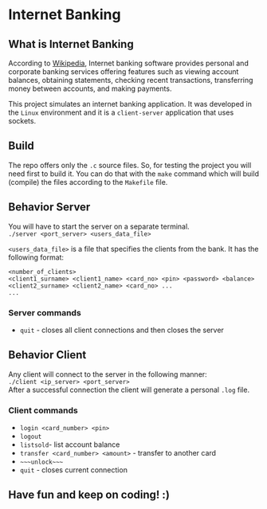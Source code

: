 # Internet Banking

## What is Internet Banking
According to [Wikipedia](https://en.wikipedia.org/wiki/Online_banking), Internet banking software provides personal and corporate banking services offering features such as viewing account balances, obtaining statements, checking recent transactions, transferring money between accounts, and making payments.

This project simulates an internet banking application. It was developed in the `Linux` environment and it is a `client-server` application that uses sockets.

## Build
The repo offers only the `.c` source files. So, for testing the project you will need first to build it. You can do that with the `make` command which will build (compile) the files according to the `Makefile` file.

## Behavior Server
You will have to start the server on a separate terminal.  
`./server <port_server> <users_data_file>`   

`<users_data_file>` is a file that specifies the clients from the bank. It has the following format:

    <number_of_clients>
    <client1_surname> <client1_name> <card_no> <pin> <password> <balance>
    <client2_surname> <client2_name> <card_no> ...
    ...
      
### Server commands
 * `quit` - closes all client connections and then closes the server    

## Behavior Client
Any client will connect to the server in the following manner:  
`./client <ip_server> <port_server>`  
After a successful connection the client will generate a personal `.log` file.

### Client commands
 * `login <card_number> <pin>`  
 * `logout`  
 * `listsold`- list account balance  
 * `transfer <card_number> <amount>` - transfer to another card  
 * `~~~unlock~~~`  
 * `quit` - closes current connection  

## Have fun and keep on coding! :)
